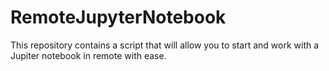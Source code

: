 # RemoteJupyterNotebook
This repository contains a script that will allow you to start and work with a Jupiter notebook in remote with ease.
